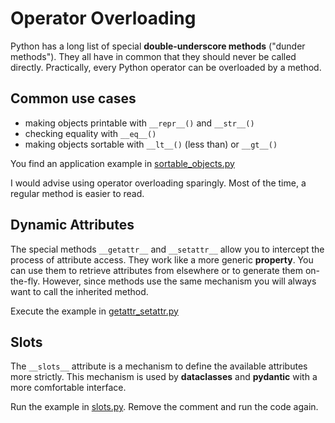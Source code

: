 
# Operator Overloading

Python has a long list of special **double-underscore methods** ("dunder methods").
They all have in common that they should never be called directly. 
Practically, every Python operator can be overloaded by a method.

## Common use cases

* making objects printable with `__repr__()`  and `__str__()`
* checking equality with `__eq__()`
* making objects sortable with `__lt__()` (less than) or `__gt__()`

You find an application example in [sortable_objects.py](sortable_objects.py)

I would advise using operator overloading sparingly. Most of the time, a regular method is easier to read.

## Dynamic Attributes

The special methods `__getattr__` and `__setattr__` allow you to intercept the process of attribute access. They work like a more generic **property**. You can use them to retrieve attributes from elsewhere or to generate them on-the-fly. However, since methods use the same mechanism you will always want to call the inherited method.

Execute the example in [getattr_setattr.py](getattr_setattr.py)

## Slots

The `__slots__` attribute is a mechanism to define the available attributes more strictly.
This mechanism is used by **dataclasses** and **pydantic** with a more comfortable interface.

Run the example in [slots.py](slots.py). Remove the comment and run the code again.
